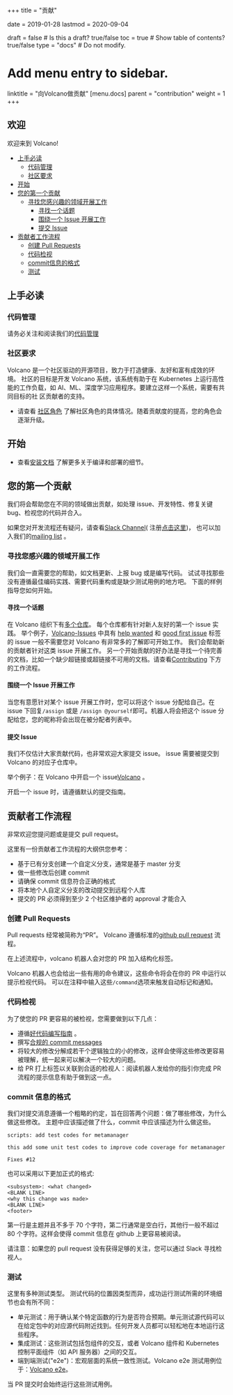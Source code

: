 +++
title = "贡献"


date = 2019-01-28
lastmod = 2020-09-04

draft = false  # Is this a draft? true/false
toc = true  # Show table of contents? true/false
type = "docs"  # Do not modify.

# Add menu entry to sidebar.
linktitle = "向Volcano做贡献"
[menu.docs]
  parent = "contribution"
  weight = 1
+++

## 欢迎

欢迎来到 Volcano!

- [上手必读](#上手必读)
  - [代码管理](#代码管理)
  - [社区要求](#社区要求)
- [开始](#开始)
- [您的第一个贡献](#您的第一个贡献)
  - [寻找您感兴趣的领域开展工作](#寻找您感兴趣的领域开展工作)
    - [寻找一个话题](#寻找一个话题)
    - [围绕一个 Issue 开展工作](#围绕一个-issue-开展工作)
    - [提交 Issue](#提交-issue)
- [贡献者工作流程](#贡献者工作流程)
  - [创建 Pull Requests](#创建-pull-requests)
  - [代码检视](#代码检视)
  - [commit信息的格式](#commit-信息的格式)
  - [测试](#测试)

## 上手必读

### 代码管理

请务必关注和阅读我们的[代码管理](https://github.com/volcano-sh/website/blob/master/CODE_OF_CONDUCT.md)

### 社区要求

Volcano 是一个社区驱动的开源项目，致力于打造健康、友好和富有成效的环境。
社区的目标是开发 Volcano 系统，该系统有助于在 Kubernetes 上运行高性能的工作负载，如 AI、ML、深度学习应用程序。要建立这样一个系统，需要有共同目标的社
区贡献者的支持。

- 请查看 [社区角色](https://github.com/volcano-sh/volcano/blob/master/community-membership.md) 了解社区角色的具体情况。随着贡献度的提高，您的角色会逐渐升级。

## 开始

- 查看[安装文档](../installation) 了解更多关于编译和部署的细节。

## 您的第一个贡献

我们将会帮助您在不同的领域做出贡献，如处理 issue、开发特性、修复关键 bug、检视您的代码并合入。

如果您对开发流程还有疑问，请查看[Slack Channel](https://volcano-sh.slack.com)( 注册[点击这里](https://join.slack.com/t/volcano-sh/shared_invite/enQtNTU5NTU3NDU0MTc4LTgzZTQ2MzViNTFmNDg1ZGUyMzcwNjgxZGQ1ZDdhOGE3Mzg1Y2NkZjk1MDJlZTZhZWU5MDg2MWJhMzI3Mjg3ZTk))，
也可以加入我们的[mailing list](https://groups.google.com/forum/#!forum/volcano-sh) 。

### 寻找您感兴趣的领域开展工作

我们会一直需要您的帮助，如文档更新、上报 bug 或是编写代码。
试试寻找那些没有遵循最佳编码实践、需要代码重构或是缺少测试用例的地方吧。
下面的样例指导您如何开始。

#### 寻找一个话题

在 Volcano 组织下有[多个仓库](https://github.com/volcano-sh/)。
每个仓库都有针对新人友好的第一个 issue 实践。
举个例子，[Volcano-Issues](https://github.com/volcano-sh/volcano) 中具有 [help wanted](https://github.com/volcano-sh/volcano/issues?q=is%3Aopen+is%3Aissue+label%3A%22help+wanted%22)
和 [good first issue](https://github.com/volcano-sh/volcano/issues?q=is%3Aopen+is%3Aissue+label%3A%22good+first+issue%22)
标签的 issue 一般不需要您对 Volcano 有非常多的了解即可开始工作。
我们会帮助新的贡献者针对这类 issue 开展工作。
另一个开始贡献的好办法是寻找一个待完善的文档，比如一个缺少超链接或超链接不可用的文档。请查看[Contributing](#contributing) 下方的工作流程。

#### 围绕一个 Issue 开展工作

当您有意愿针对某个 issue 开展工作时，您可以将这个 issue 分配给自己。在 issue 下回复`/assign` 或是 `/assign @yourself`即可。机器人将会把这个 issue
分配给您，您的昵称将会出现在被分配者列表中。

#### 提交 Issue

我们不仅估计大家贡献代码，也非常欢迎大家提交 issue。
issue 需要被提交到 Volcano 的对应子仓库中。

举个例子：在 Volcano 中开启一个 issue[Volcano](https://github.com/volcano-sh/volcano/issues) 。

开启一个 issue 时，请遵循默认的提交指南。

## 贡献者工作流程

非常欢迎您提问题或是提交 pull request。

这里有一份贡献者工作流程的大纲供您参考：

- 基于已有分支创建一个自定义分支，通常是基于 master 分支
- 做一些修改后创建 commit
- 请确保 commit 信息符合正确的格式
- 将本地个人自定义分支的改动提交到远程个人库
- 提交的 PR 必须得到至少 2 个社区维护者的 approval 才能合入

### 创建 Pull Requests

Pull requests 经常被简称为“PR”。
Volcano 遵循标准的[github pull request](https://help.github.com/articles/about-pull-requests/) 流程。

在上述流程中，volcano 机器人会对您的 PR 加入结构化标签。

Volcano 机器人也会给出一些有用的命令建议，这些命令将会在你的 PR 中运行以提示检视代码。
可以在注释中输入这些`/command`选项来触发自动标记和通知。

### 代码检视

为了使您的 PR 更容易的被检视，您需要做到以下几点：

- 遵循[好代码编写指南](https://github.com/golang/go/wiki/CodeReviewComments) 。
- 撰写[合规的 commit messages](https://chris.beams.io/posts/git-commit/)
- 将较大的修改分解成若干个逻辑独立的小的修改，这样会使得这些修改更容易被理解，统一起来可以解决一个较大的问题。
- 给 PR 打上标签以关联到合适的检视人：阅读机器人发给你的指引你完成 PR 流程的提示信息有助于做到这一点。

### commit 信息的格式

我们对提交消息遵循一个粗略的约定，旨在回答两个问题：做了哪些修改，为什么做这些修改。
主题中应该描述做了什么，commit 中应该描述为什么做这些。

```shell
scripts: add test codes for metamanager

this add some unit test codes to improve code coverage for metamanager

Fixes #12
```

也可以采用以下更加正式的格式:

```shell
<subsystem>: <what changed>
<BLANK LINE>
<why this change was made>
<BLANK LINE>
<footer>
```

第一行是主题并且不多于 70 个字符，第二行通常是空白行，其他行一般不超过 80 个字符。这样会使得 commit 信息在 github 上更容易被阅读。

请注意：如果您的 pull request 没有获得足够的关注，您可以通过 Slack 寻找检视人。

### 测试

这里有多种测试类型。
测试代码的位置因类型而异，成功运行测试所需的环境细节也会有所不同：

- 单元测试：用于确认某个特定函数的行为是否符合预期。单元测试源代码可以在给定包中的对应源代码附近找到。任何开发人员都可以轻松地在本地运行这些程序。
- 集成测试：这些测试包括包组件的交互，或者 Volcano 组件和 Kubernetes 控制平面组件（如 API 服务器）之间的交互。
- 端到端测试("e2e")：宏观层面的系统一致性测试。Volcano e2e 测试用例位于：[Volcano e2e](https://github.com/volcano-sh/volcano/tree/master/test/e2e)。

当 PR 提交时会始终运行这些测试用例。
